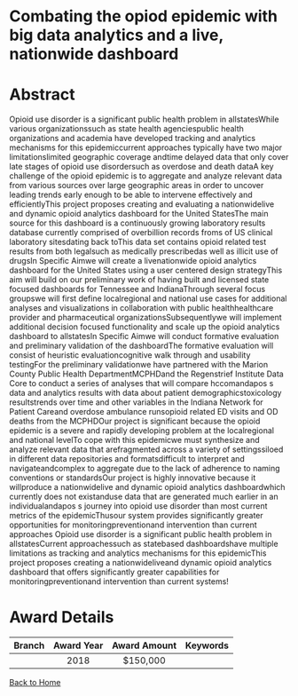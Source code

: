 
Combating the opiod epidemic with big data analytics and a live, nationwide dashboard
=====================================================================================

# Abstract


Opioid use disorder is a significant public health problem in allstatesWhile various organizationssuch as
state health agenciespublic health organizations and academia have developed tracking and analytics mechanisms for this epidemiccurrent approaches typically have two major limitationslimited geographic coverage andtime delayed data that only cover late stages of opioid use disordersuch as overdose and death
dataA key challenge of the opioid epidemic is to aggregate and analyze relevant data from various sources
over large geographic areas in order to uncover leading trends early enough to be able to intervene effectively
and efficientlyThis project proposes creating and evaluating a nationwidelive and dynamic opioid analytics
dashboard for the United StatesThe main source for this dashboard is a continuously growing laboratory results database currently comprised of overbillion records froms of US clinical laboratory sitesdating
back toThis data set contains opioid related test results from both legalsuch as medically prescribedas well as illicit use of drugsIn Specific Aimwe will create a livenationwide opioid analytics dashboard for
the United States using a user centered design strategyThis aim will build on our preliminary work of having
built and licensed state focused dashboards for Tennessee and IndianaThrough several focus groupswe will
first define localregional and national use cases for additional analyses and visualizations in collaboration with
public healthhealthcare provider and pharmaceutical organizationsSubsequentlywe will implement additional decision focused functionality and scale up the opioid analytics dashboard to allstatesIn Specific
Aimwe will conduct formative evaluation and preliminary validation of the dashboardThe formative evaluation will consist of heuristic evaluationcognitive walk through and usability testingFor the preliminary validationwe have partnered with the Marion County Public Health DepartmentMCPHDand the Regenstrief Institute Data Core to conduct a series of analyses that will compare hccomandapos s data and analytics results with data
about patient demographicstoxicology resultstrends over time and other variables in the Indiana Network for
Patient Careand overdose ambulance runsopioid related ED visits and OD deaths from the MCPHDOur
project is significant because the opioid epidemic is a severe and rapidly developing problem at the localregional and national levelTo cope with this epidemicwe must synthesize and analyze relevant data that arefragmented across a variety of settingssiloed in different data repositories and formatsdifficult to
interpret and navigateandcomplex to aggregate due to the lack of adherence to naming conventions or
standardsOur project is highly innovative because it willproduce a nationwidelive and dynamic opioid
analytics dashboardwhich currently does not existanduse data that are generated much earlier in an
individualandapos s journey into opioid use disorder than most current metrics of the epidemicThusour system provides significantly greater opportunities for monitoringpreventionand intervention than current approaches Opioid use disorder is a significant public health problem in allstatesCurrent approachessuch as statebased dashboardshave multiple limitations as tracking and analytics mechanisms for this epidemicThis
project proposes creating a nationwideliveand dynamic opioid analytics dashboard that offers significantly
greater capabilities for monitoringpreventionand intervention than current systems!  

# Award Details

|Branch|Award Year|Award Amount|Keywords|
| :---: | :---: | :---: | :---: |
||2018|$150,000||
  
  


[Back to Home](https://github.com/chrischow/dod_sbir_awards/JH/#2405)